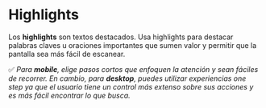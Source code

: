 # Highlights

Los **highlights** son textos destacados. Usa highlights para destacar palabras claves u oraciones importantes que sumen valor y permitir que la pantalla sea más fácil de escanear.

✅ *Para **mobile**, elige pasos cortos que enfoquen la atención y sean fáciles de recorrer. En cambio, para **desktop**, puedes utilizar experiencias one step ya que el usuario tiene un control más extenso sobre sus acciones y es más fácil encontrar lo que busca.*


